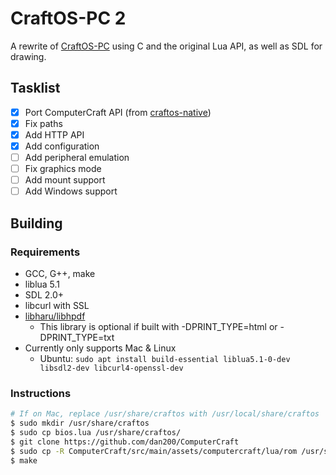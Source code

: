 # CraftOS-PC 2
A rewrite of [CraftOS-PC](https://github.com/MCJack123/craftos) using C and the original Lua API, as well as SDL for drawing.

## Tasklist
- [x] Port ComputerCraft API (from [craftos-native](https://github.com/MCJack123/craftos-native))
- [x] Fix paths
- [x] Add HTTP API
- [x] Add configuration
- [ ] Add peripheral emulation
- [ ] Fix graphics mode
- [ ] Add mount support
- [ ] Add Windows support

## Building
### Requirements
* GCC, G++, make
* liblua 5.1
* SDL 2.0+
* libcurl with SSL
* [libharu/libhpdf](https://github.com/libharu/libharu)
  * This library is optional if built with -DPRINT_TYPE=html or -DPRINT_TYPE=txt
* Currently only supports Mac & Linux
  * Ubuntu: `sudo apt install build-essential liblua5.1-0-dev libsdl2-dev libcurl4-openssl-dev`

### Instructions
```bash
# If on Mac, replace /usr/share/craftos with /usr/local/share/craftos
$ sudo mkdir /usr/share/craftos
$ sudo cp bios.lua /usr/share/craftos/
$ git clone https://github.com/dan200/ComputerCraft
$ sudo cp -R ComputerCraft/src/main/assets/computercraft/lua/rom /usr/share/craftos/
$ make
```